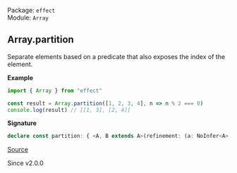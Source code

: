 Package: `effect`<br />
Module: `Array`<br />

## Array.partition

Separate elements based on a predicate that also exposes the index of the element.

**Example**

```ts
import { Array } from "effect"

const result = Array.partition([1, 2, 3, 4], n => n % 2 === 0)
console.log(result) // [[1, 3], [2, 4]]
```

**Signature**

```ts
declare const partition: { <A, B extends A>(refinement: (a: NoInfer<A>, i: number) => a is B): (self: Iterable<A>) => [excluded: Array<Exclude<A, B>>, satisfying: Array<B>]; <A>(predicate: (a: NoInfer<A>, i: number) => boolean): (self: Iterable<A>) => [excluded: Array<A>, satisfying: Array<A>]; <A, B extends A>(self: Iterable<A>, refinement: (a: A, i: number) => a is B): [excluded: Array<Exclude<A, B>>, satisfying: Array<B>]; <A>(self: Iterable<A>, predicate: (a: A, i: number) => boolean): [excluded: Array<A>, satisfying: Array<A>]; }
```

[Source](https://github.com/Effect-TS/effect/tree/main/packages/effect/src/Array.ts#L2621)

Since v2.0.0